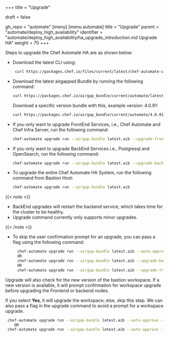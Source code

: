 +++
title = "Upgrade"

draft = false

gh_repo = "automate"
[menu]
  [menu.automate]
    title = "Upgrade"
    parent = "automate/deploy_high_availability"
    identifier = "automate/deploy_high_availability/ha_upgrade_introduction.md Upgrade HA"
    weight = 70
+++

Steps to upgrade the Chef Automate HA are as shown below:

- Download the latest CLI using:

  ```bash
   curl https://packages.chef.io/files/current/latest/chef-automate-cli/chef-automate_linux_amd64.zip | gunzip - > chef-automate && chmod +x chef-automate | cp -f chef-automate /usr/bin/chef-automate
   ```

- Download the latest airgapped Bundle by running the following command:

  ```bash
  curl https://packages.chef.io/airgap_bundle/current/automate/latest.aib -o latest.aib
  ```

  Download a specific version bundle with this, example version: 4.0.91:

  ```bash
  curl https://packages.chef.io/airgap_bundle/current/automate/4.0.91.aib -o automate-4.0.91.aib
  ```

- If you only want to upgrade FrontEnd Services, i.e., Chef Automate and Chef Infra Server, run the following command:

  ```bash
  chef-automate upgrade run --airgap-bundle latest.aib --upgrade-frontends
  ```

- If you only want to upgrade BackEnd Services i.e., Postgresql and OpenSearch, run the following command:

  ```bash
  chef-automate upgrade run --airgap-bundle latest.aib --upgrade-backends
  ```

- To upgrade the entire Chef Automate HA System, run the following command from Bastion Host:

  ```bash
  chef-automate upgrade run --airgap-bundle latest.aib
  ```

{{< note >}}

- BackEnd upgrades will restart the backend service, which takes time for the cluster to be healthy.
- Upgrade command currently only supports minor upgrades.

{{< /note >}}

- To skip the user confirmation prompt for an upgrade, you can pass a flag using the following command:

  ```bash
    chef-automate upgrade run --airgap-bundle latest.aib --auto-approve
    OR 
    chef-automate upgrade run --airgap-bundle latest.aib --upgrade-backends --auto-approve
    OR
    chef-automate upgrade run --airgap-bundle latest.aib --upgrade-frontends --auto-approve
  ```

Upgrade will also check for the new version of the bastion workspace. If a new version is available, it will prompt confirmation for workspace upgrade before upgrading the Frontend or backend nodes.

If you select **Yes**, it will upgrade the workspace; else, skip this step. We can also pass a flag in the upgrade command to avoid a prompt for a workspace upgrade.

  ```bash
   chef-automate upgrade run --airgap-bundle latest.aib --auto-approve --workspace-upgrade yes
      OR  
   chef-automate upgrade run --airgap-bundle latest.aib --auto-approve --workspace-upgrade no
  ```
